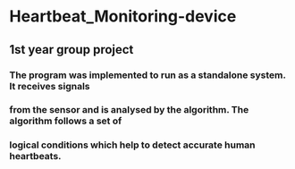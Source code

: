# Heartbeat_Monitoring-device
## 1st year group project
### The program was implemented to run as a standalone system. It receives signals
### from the sensor and is analysed by the algorithm. The algorithm follows a set of
### logical conditions which help to detect accurate human heartbeats.
